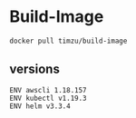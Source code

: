 # Build-Image

```bash
docker pull timzu/build-image
```

## versions

```
ENV awscli 1.18.157
ENV kubectl v1.19.3
ENV helm v3.3.4
```
